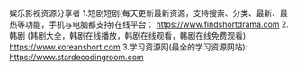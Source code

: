 娱乐影视资源分享者
1.短剧短剧(每天更新最新资源，支持搜索、分类、最新、最热等功能，手机与电脑都支持)在线平台： https://www.findshortdrama.com 
2.韩剧 (韩剧大全，韩剧在线播放，韩剧在线观看，韩剧在线免费观看): https://www.koreanshort.com 
3.学习资源网(最全的学习资源网站): https://www.stardecodingroom.com
